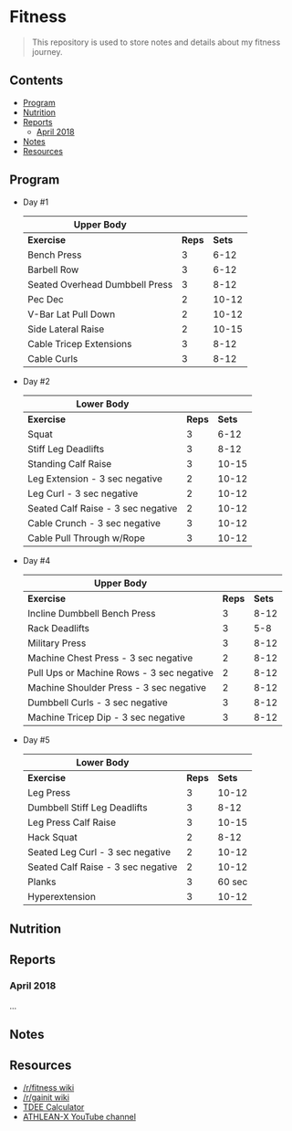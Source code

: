 # Fitness

> This repository is used to store notes and details about my fitness journey.

## Contents

- [Program](#program)
- [Nutrition](#nutrition)
- [Reports](#reports)
  - [April 2018](#april-2018)
- [Notes](#notes)
- [Resources](#resources)

## Program

- Day #1

  | Upper Body                     |          |          |
  |--------------------------------|----------|----------|
  | __Exercise__                   | __Reps__ | __Sets__ |
  | Bench Press                    | 3        | 6-12     |
  | Barbell  Row                   | 3        | 6-12     |
  | Seated Overhead Dumbbell Press | 3        | 8-12     |
  | Pec Dec                        | 2        | 10-12    |
  | V-Bar Lat Pull Down            | 2        | 10-12    |
  | Side Lateral Raise             | 2        | 10-15    |
  | Cable Tricep Extensions        | 3        | 8-12     |
  | Cable Curls                    | 3        | 8-12     |

- Day #2

  | Lower Body                         |          |          |
  |------------------------------------|----------|----------|
  | __Exercise__                       | __Reps__ | __Sets__ |
  | Squat                              | 3        | 6-12     |
  | Stiff Leg Deadlifts                | 3        | 8-12     |
  | Standing Calf Raise                | 3        | 10-15    |
  | Leg Extension - 3 sec negative     | 2        | 10-12    |
  | Leg Curl - 3 sec negative          | 2        | 10-12    |
  | Seated Calf Raise - 3 sec negative | 2        | 10-12    |
  | Cable Crunch - 3 sec negative      | 3        | 10-12    |
  | Cable Pull Through w/Rope          | 3        | 10-12    |

- Day #4

  | Upper Body                                |          |          |
  |-------------------------------------------|----------|----------|
  | __Exercise__                              | __Reps__ | __Sets__ |
  | Incline Dumbbell Bench Press              | 3        | 8-12     |
  | Rack Deadlifts                            | 3        | 5-8      |
  | Military Press                            | 3        | 8-12     |
  | Machine Chest Press - 3 sec negative      | 2        | 8-12     |
  | Pull Ups or Machine Rows - 3 sec negative | 2        | 8-12     |
  | Machine Shoulder Press - 3 sec negative   | 2        | 8-12     |
  | Dumbbell Curls - 3 sec negative           | 3        | 8-12     |
  | Machine Tricep Dip - 3 sec negative       | 3        | 8-12     |

- Day #5

  | Lower Body                         |          |          |
  |------------------------------------|----------|----------|
  | __Exercise__                       | __Reps__ | __Sets__ |
  | Leg Press                          | 3        | 10-12    |
  | Dumbbell Stiff Leg Deadlifts       | 3        | 8-12     |
  | Leg Press Calf Raise               | 3        | 10-15    |
  | Hack Squat                         | 2        | 8-12     |
  | Seated Leg Curl - 3 sec negative   | 2        | 10-12    |
  | Seated Calf Raise - 3 sec negative | 2        | 10-12    |
  | Planks                             | 3        | 60 sec   |
  | Hyperextension                     | 3        | 10-12    |

## Nutrition

## Reports

### April 2018

...

## Notes

## Resources

- [/r/fitness wiki](https://www.reddit.com/r/Fitness/wiki/index)
- [/r/gainit wiki](https://www.reddit.com/r/gainit/wiki/index)
- [TDEE Calculator](https://www.bodybuilding.com/fun/calculate-your-total-daily-energy-expenditure-tdee.html)
- [ATHLEAN-X YouTube channel](https://www.youtube.com/channel/UCe0TLA0EsQbE-MjuHXevj2A)
